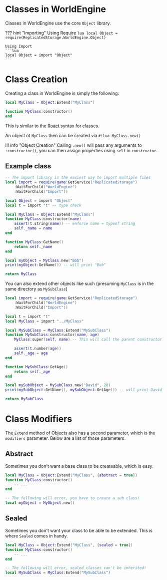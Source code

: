 # Classes in WorldEngine

Classes in WorldEngine use the core `Object` library.

??? hint "Importing"
	Using Require
	```lua
	local Object = require(ReplicatedStorage.WorldEngine.Object)
	```
	
	Using Import
	```lua
	local Object = import "Object"
	```

# Class Creation
Creating a class in WorldEngine is simply the following:

```lua
local MyClass = Object:Extend("MyClass")

function MyClass:constructor()
end
```
This is similar to the [Roact](https://github.com/Roblox/roact) syntax for classes.

An object of `MyClass` then can be created via `#!lua MyClass.new()`

!!! info "Object Creation"
	Calling `.new()` will pass any arguments to `:constructor()`, you can then assign properties using `self` in `constructor`.


## Example class
```lua
-- The import library is the easiest way to import multiple files
local import = require(game:GetService("ReplicatedStorage")
	:WaitForChild("WorldEngine")
	:WaitForChild("Import"))

local Object = import "Object"
local t = import "t" -- type check

local MyClass = Object:Extend("MyClass")
function MyClass:constructor(name)
	assert(t.string(name)) -- enforce name = typeof string
	self._name = name
end

function MyClass:GetName()
	return self._name
end

local myObject = MyClass.new("Bob")
print(myObject:GetName()) -- will print "Bob"

return MyClass
```

You can also extend other objects like such (presuming `MyClass` is in the same directory as `MySubClass`)

```lua
local import = require(game:GetService("ReplicatedStorage")
	:WaitForChild("WorldEngine")
	:WaitForChild("Import"))

local t = import "t"
local MyClass = import "../MyClass"

local MySubClass = MyClass:Extend("MySubClass")
function MySubClass:constructor(name, age)
	MyClass:super(self, name) -- This will call the parent constructor

	assert(t.number(age))
	self._age = age
end

function MySubClass:GetAge()
	return self._age
end

local mySubObject = MySubClass.new("David", 20)
print(mySubObject:GetName(), mySubObject:GetAge()) -- will print David 20

return MySubClass
```

# Class Modifiers
The `Extend` method of Objects also has a second parameter, which is the `modifiers` parameter. Below are a list of those parameters.

## Abstract
Sometimes you don't want a base class to be createable, which is easy.

```lua
local MyClass = Object:Extend("MyClass", {abstract = true})
function MyClass:constructor()
	-- ...
end

-- The following will error, you have to create a sub class!
local myObject = MyObject.new()
```

## Sealed
Sometimes you don't want your class to be able to be extended. This is where `Sealed` comes in handy.

```lua
local MyClass = Object:Extend("MyClass", {sealed = true})
function MyClass:constructor()
	-- ...
end

-- The following will error, sealed classes can't be inherited!
local MySubClass = MyClass:Extend("MySubClass")
```